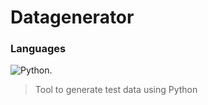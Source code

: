 # Datagenerator
### Languages
![Python.](https://img.shields.io/badge/Python-FFD43B?style=for-the-badge&logo=python&logoColor=blue "Python.")
> Tool to generate test data using Python
